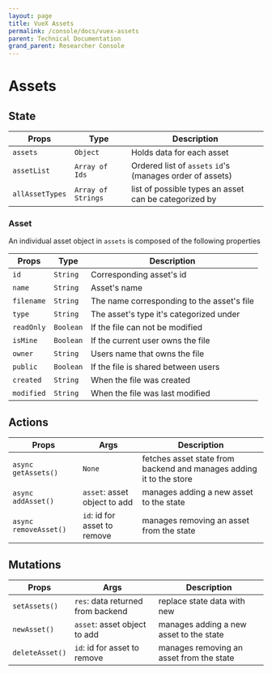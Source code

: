 ```yaml
---
layout: page
title: VueX Assets
permalink: /console/docs/vuex-assets
parent: Technical Documentation
grand_parent: Researcher Console
---
```


# Assets

## State

| Props           | Type               | Description                                               |
| --------------- | ------------------ | --------------------------------------------------------- |
| `assets`        | `Object`           | Holds data for each asset                                 |
| `assetList`     | `Array of Ids`     | Ordered list of `assets` `id`'s (manages order of assets) |
| `allAssetTypes` | `Array of Strings` | list of possible types an asset can be categorized by     |

### Asset

An individual asset object in `assets` is composed of the following properties

| Props      | Type      | Description                                |
| ---------- | --------- | ------------------------------------------ |
| `id`       | `String`  | Corresponding asset's id                   |
| `name`     | `String`  | Asset's name                               |
| `filename` | `String`  | The name corresponding to the asset's file |
| `type`     | `String`  | The asset's type it's categorized under    |
| `readOnly` | `Boolean` | If the file can not be modified            |
| `isMine`   | `Boolean` | If the current user owns the file          |
| `owner`    | `String`  | Users name that owns the file              |
| `public`   | `Boolean` | If the file is shared between users        |
| `created`  | `String`  | When the file was created                  |
| `modified` | `String`  | When the file was last modified            |

## Actions

| Props                 | Args                         | Description                                                         |
| --------------------- | ---------------------------- | ------------------------------------------------------------------- |
| `async getAssets()`   | `None`                       | fetches asset state from backend and manages adding it to the store |
| `async addAsset()`    | `asset`: asset object to add | manages adding a new asset to the state                             |
| `async removeAsset()` | `id`: id for asset to remove | manages removing an asset from the state                            |

## Mutations

| Props           | Args                              | Description                              |
| --------------- | --------------------------------- | ---------------------------------------- |
| `setAssets()`   | `res`: data returned from backend | replace state data with new              |
| `newAsset()`    | `asset`: asset object to add      | manages adding a new asset to the state  |
| `deleteAsset()` | `id`: id for asset to remove      | manages removing an asset from the state |
